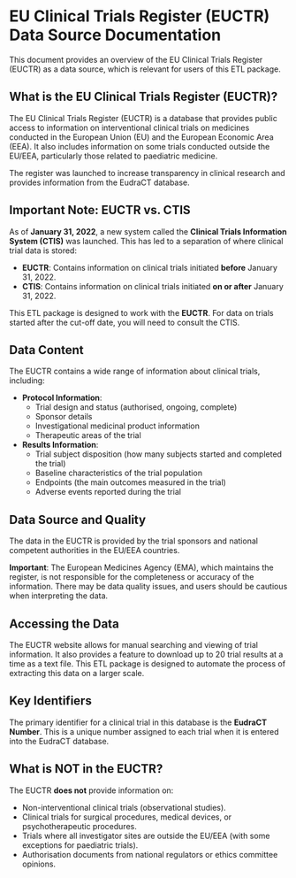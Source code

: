 # EU Clinical Trials Register (EUCTR) Data Source Documentation

This document provides an overview of the EU Clinical Trials Register (EUCTR) as a data source, which is relevant for users of this ETL package.

## What is the EU Clinical Trials Register (EUCTR)?

The EU Clinical Trials Register (EUCTR) is a database that provides public access to information on interventional clinical trials on medicines conducted in the European Union (EU) and the European Economic Area (EEA). It also includes information on some trials conducted outside the EU/EEA, particularly those related to paediatric medicine.

The register was launched to increase transparency in clinical research and provides information from the EudraCT database.

## Important Note: EUCTR vs. CTIS

As of **January 31, 2022**, a new system called the **Clinical Trials Information System (CTIS)** was launched. This has led to a separation of where clinical trial data is stored:

*   **EUCTR**: Contains information on clinical trials initiated **before** January 31, 2022.
*   **CTIS**: Contains information on clinical trials initiated **on or after** January 31, 2022.

This ETL package is designed to work with the **EUCTR**. For data on trials started after the cut-off date, you will need to consult the CTIS.

## Data Content

The EUCTR contains a wide range of information about clinical trials, including:

*   **Protocol Information**:
    *   Trial design and status (authorised, ongoing, complete)
    *   Sponsor details
    *   Investigational medicinal product information
    *   Therapeutic areas of the trial
*   **Results Information**:
    *   Trial subject disposition (how many subjects started and completed the trial)
    *   Baseline characteristics of the trial population
    *   Endpoints (the main outcomes measured in the trial)
    *   Adverse events reported during the trial

## Data Source and Quality

The data in the EUCTR is provided by the trial sponsors and national competent authorities in the EU/EEA countries.

**Important**: The European Medicines Agency (EMA), which maintains the register, is not responsible for the completeness or accuracy of the information. There may be data quality issues, and users should be cautious when interpreting the data.

## Accessing the Data

The EUCTR website allows for manual searching and viewing of trial information. It also provides a feature to download up to 20 trial results at a time as a text file. This ETL package is designed to automate the process of extracting this data on a larger scale.

## Key Identifiers

The primary identifier for a clinical trial in this database is the **EudraCT Number**. This is a unique number assigned to each trial when it is entered into the EudraCT database.

## What is NOT in the EUCTR?

The EUCTR **does not** provide information on:

*   Non-interventional clinical trials (observational studies).
*   Clinical trials for surgical procedures, medical devices, or psychotherapeutic procedures.
*   Trials where all investigator sites are outside the EU/EEA (with some exceptions for paediatric trials).
*   Authorisation documents from national regulators or ethics committee opinions.
